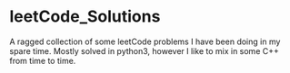 # leetCode_Solutions

A ragged collection of some leetCode problems I have been doing in my spare time.
Mostly solved in python3, however I like to mix in some C++ from time to time.
